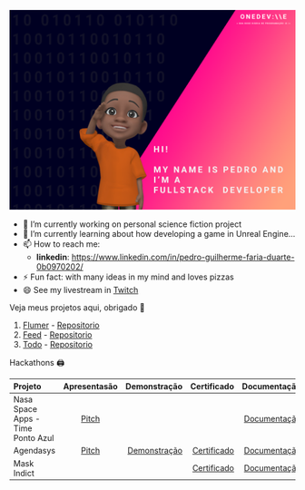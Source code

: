 ![About Me](https://raw.githubusercontent.com/PedroGuilhermeFariaDuarte/PedroGuilhermeFariaDuarte/master/github.png)

<!--
**PedroGuilhermeFariaDuarte/PedroGuilhermeFariaDuarte** is a ✨ _special_ ✨ repository because its `README.md` (this file) appears on your GitHub profile.

Here are some ideas to get you started:

- 🔭 I’m currently working on ...
- 🌱 I’m currently learning ...
- 👯 I’m looking to collaborate on ...
- 🤔 I’m looking for help with ...
- 💬 Ask me about ...
- 📫 How to reach me: ...
- 😄 Pronouns: ...
- ⚡ Fun fact: ...
-->

- 🔭 I’m currently working on personal science fiction project
- 🌱 I’m currently learning about how developing a game in Unreal Engine...
- 📫 How to reach me: 
   - **linkedin**: https://www.linkedin.com/in/pedro-guilherme-faria-duarte-0b0970202/
- ⚡ Fun fact: with many ideas in my mind and loves pizzas
- 😄 See my livestream in [Twitch](https://www.twitch.tv/onedev_)

Veja meus projetos aqui, obrigado 🎉

1. [Flumer](https://flumer.netlify.app/) - [Repositorio](https://github.com/PedroGuilhermeFariaDuarte/FlumeApp)
2. [Feed](https://whatsfeed.netlify.app/) - [Repositorio](https://github.com/PedroGuilhermeFariaDuarte/ignite-feed)
3. [Todo](https://tuudo.netlify.app/) - [Repositorio](https://github.com/PedroGuilhermeFariaDuarte/todo)


 Hackathons 🖨️
 
| Projeto |  Apresentasão  | Demonstração | Certificado | Documentação
|:-----|:--------:|------:|------:|------:|
| Nasa Space Apps - Time Ponto Azul   | [Pitch](https://youtu.be/ORJ-tliQmuU) |  | | [Documentação](https://github.com/PedroGuilhermeFariaDuarte/PedroGuilhermeFariaDuarte/files/10971826/Ponto.Azul.pdf)
| Agendasys   | [Pitch](https://www.youtube.com/watch?v=7kD-jMg_TOo) |  [Demonstração](https://www.youtube.com/watch?v=SzAswxZbC50) | [Certificado](https://github.com/PedroGuilhermeFariaDuarte/PedroGuilhermeFariaDuarte/files/10971795/Pedro.Guilherme.pdf) | [Documentação](https://github.com/PedroGuilhermeFariaDuarte/PedroGuilhermeFariaDuarte/files/10971839/Agendasys.pdf)
| Mask Indict | |  | [Certificado](https://github.com/PedroGuilhermeFariaDuarte/PedroGuilhermeFariaDuarte/files/10971938/Pedro.Guilherme.pdf) | [Documentação](https://github.com/PedroGuilhermeFariaDuarte/PedroGuilhermeFariaDuarte/files/10971943/Mask.Indict.pdf)
